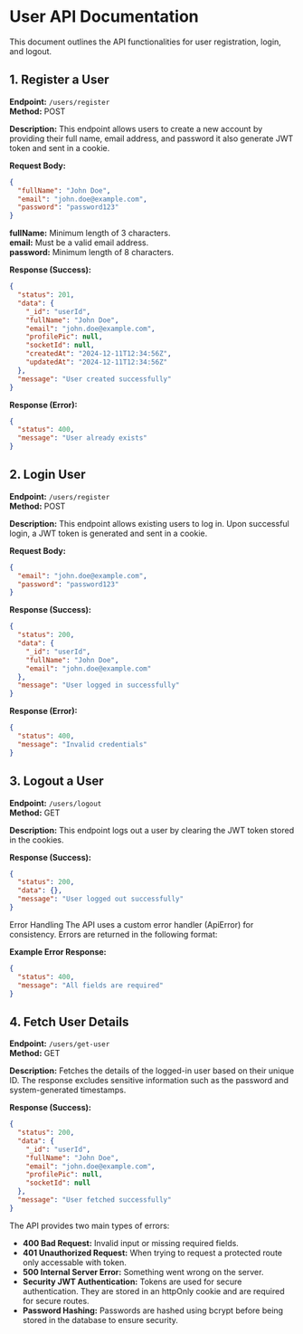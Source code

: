 # User API Documentation

This document outlines the API functionalities for user registration, login, and logout.

## 1. Register a User

**Endpoint:** `/users/register`  
**Method:** POST

**Description:** This endpoint allows users to create a new account by providing their full name, email address, and password it also generate JWT token and sent in a cookie.

**Request Body:**

```json
{
  "fullName": "John Doe",
  "email": "john.doe@example.com",
  "password": "password123"
}
```

**fullName:** Minimum length of 3 characters.  
**email:** Must be a valid email address.  
**password:** Minimum length of 8 characters.  

**Response (Success):**
```json
{
  "status": 201,
  "data": {
    "_id": "userId",
    "fullName": "John Doe",
    "email": "john.doe@example.com",
    "profilePic": null,
    "socketId": null,
    "createdAt": "2024-12-11T12:34:56Z",
    "updatedAt": "2024-12-11T12:34:56Z"
  },
  "message": "User created successfully"
}
```
**Response (Error):**


```json
{
  "status": 400,
  "message": "User already exists"
}
```
## 2. Login User

**Endpoint:** `/users/register`  
**Method:** POST

**Description:** This endpoint allows existing users to log in. Upon successful login, a JWT token is generated and sent in a cookie.

**Request Body:**

```json
{
  "email": "john.doe@example.com",
  "password": "password123"
}
```
**Response (Success):**

```json
{
  "status": 200,
  "data": {
    "_id": "userId",
    "fullName": "John Doe",
    "email": "john.doe@example.com"
  },
  "message": "User logged in successfully"
}
```
**Response (Error):**

```json
{
  "status": 400,
  "message": "Invalid credentials"
}
```
## 3. Logout a User
**Endpoint:** `/users/logout`  
**Method:** GET

**Description:** This endpoint logs out a user by clearing the JWT token stored in the cookies.

**Response (Success):**

```json
{
  "status": 200,
  "data": {},
  "message": "User logged out successfully"
}
```
Error Handling
The API uses a custom error handler (ApiError) for consistency. Errors are returned in the following format:

**Example Error Response:**

```json
{
  "status": 400,
  "message": "All fields are required"
}
```

## **4. Fetch User Details**

**Endpoint:** `/users/get-user`  
**Method:** GET  

**Description:** Fetches the details of the logged-in user based on their unique ID. The response excludes sensitive information such as the password and system-generated timestamps.


**Response (Success):**
```json
{
  "status": 200,
  "data": {
    "_id": "userId",
    "fullName": "John Doe",
    "email": "john.doe@example.com",
    "profilePic": null,
    "socketId": null
  },
  "message": "User fetched successfully"
}

```
The API provides two main types of errors:

- **400 Bad Request:** Invalid input or missing required fields.   
- **401 Unauthorized Request:** When trying to request a protected route only accessable with token.   
- **500 Internal Server Error:** Something went wrong on the server.  
- **Security JWT Authentication:** Tokens are used for secure authentication. They are stored in an httpOnly cookie and are required for secure routes.  
- **Password Hashing:** Passwords are hashed using bcrypt before being stored in the database to ensure security.